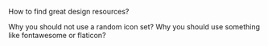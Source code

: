 How to find great design resources?


Why you should not use a random icon set? Why you should use something like fontawesome or flaticon?